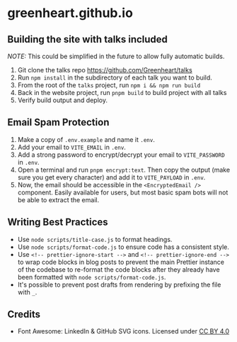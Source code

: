 # greenheart.github.io

## Building the site with talks included

_NOTE:_ This could be simplified in the future to allow fully automatic builds.

1. Git clone the talks repo https://github.com/Greenheart/talks
2. Run `npm install` in the subdirectory of each talk you want to build.
3. From the root of the `talks` project, run `npm i && npm run build`
4. Back in the website project, run `pnpm build` to build project with all talks
5. Verify build output and deploy.

## Email Spam Protection

1. Make a copy of `.env.example` and name it `.env`.
2. Add your email to `VITE_EMAIL` in `.env`.
3. Add a strong password to encrypt/decrypt your email to `VITE_PASSWORD` in `.env`.
4. Open a terminal and run `pnpm encrypt:text`. Then copy the output (make sure you get every character) and add it to `VITE_PAYLOAD` in `.env`.
5. Now, the email should be accessible in the `<EncryptedEmail />` component. Easily available for users, but most basic spam bots will not be able to extract the email.

## Writing Best Practices

- Use `node scripts/title-case.js` to format headings.
- Use `node scripts/format-code.js` to ensure code has a consistent style.
- Use `<!-- prettier-ignore-start -->` and `<!-- prettier-ignore-end -->` to wrap code blocks in blog posts to prevent the main Prettier instance of the codebase to re-format the code blocks after they already have been formatted with `node scripts/format-code.js`.
- It's possible to prevent post drafts from rendering by prefixing the file with `_`.

## Credits

- Font Awesome: LinkedIn & GitHub SVG icons. Licensed under [CC BY 4.0](https://fontawesome.com/license)

